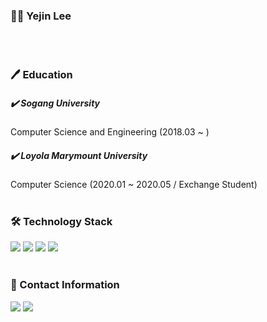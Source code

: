 ### 👩‍💻 Yejin Lee
<br/>
<br/>

### 🖊️ Education

##### ✔️ Sogang University
Computer Science and Engineering (2018.03 ~ )

##### ✔️ Loyola Marymount University
Computer Science (2020.01 ~ 2020.05 / Exchange Student)
<br/>
<br/>
### 🛠️ Technology Stack
<img src="https://img.shields.io/badge/C-A8B9CC?style=flat&logo=C&logoColor=white"/> <img src="https://img.shields.io/badge/Python-3776AB?style=flat&logo=Python&logoColor=white"/> <img src="https://img.shields.io/badge/MySQL-4479A1?style=flat&logo=MySQL&logoColor=white"/> <img src="https://img.shields.io/badge/Kotlin-7F52FF?style=flat&logo=Kotlin&logoColor=white"/>
<br/>
<br/>
### 🔗 Contact Information
<a href="mailto:valen0616@gmail.com"><img src="https://img.shields.io/badge/Gmail-EA4335?style=flat&logo=Gmail&logoColor=white"/></a> <a href="https://instagram.com/yleeej" target="_blank"><img src="https://img.shields.io/badge/Instagram-E4405F?style=flat&logo=Instagram&logoColor=white"/></a>

<br/>
<br/>
